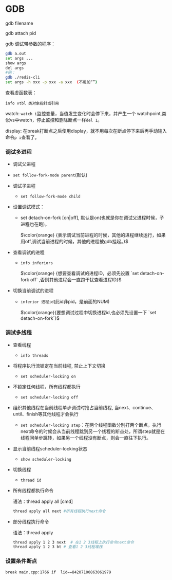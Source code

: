 # GDB

gdb filename

gdb attach pid

gdb 调试带参数的程序：

```bash
gdb a.out
set args ...
show args
del args
#例：
gdb ./redis-cli
set args -h xxx -p xxx -a xxx  (不用加“”)
```



查看虚函数表：

```
info vtbl 类对象指针或引用
```

watch: `watch i`监控变量，当值发生变化时会停下来，并产生一个 watchpoint,类似vs中watch，停止监控和删除断点一样`del 1`。

display: 在break打断点之后使用display，就不用每次在断点停下来后再手动输入命令`p i`查看了。





### 调试多进程

- 调试父进程
  
- `set follow-fork-mode parent`(默认)
  
- 调试子进程

  - `set follow-fork-mode child`

- 设置调试模式：

  - set detach-on-fork [on|off], 默认是on(也就是你在调试父进程时候，子进程也在跑)。

    $\color{orange} {表示调试当前进程的时候，其他的进程继续运行，如果用off,调试当前进程的时候，其他的进程被gdb挂起。}$			

- 查看调试的进程

  - `info inferiors`

    $\color{orange} {想要查看调试的进程ID，必须先设置 `set detach-on-fork off` ,否则其他进程会一直跑干扰查看进程ID}$

- 切换当前调试的进程

  - `inferior 进程id`(此id非pid，是前面的NUM)

    $\color{orange}{要想调试过程中切换进程id,也必须先设置一下 `set detach-on-fork`}$

### 调试多线程

  - 查看线程
    
    - `info threads`
    
  - 将程序执行流锁定在当前线程, 禁止上下文切换
    
    - `set scheduler-locking on`
    
  - 不锁定任何线程，所有线程都执行
    
    - `set scheduler-locking off`
    
  - 组织其他线程在当前线程单步调试时抢占当前线程, 当next、continue、until、finish等其他线程才会执行
    
    - `set scheduler-locking step`：在两个线程函数分别打两个断点，执行next命令的时候会从当前线程跳到另一个线程的断点处，所谓step就是在线程间单步跳转，如果另一个线程没有断点，则会一直往下执行。
    
  - 显示当前线程scheduler-locking状态
    
    - `show scheduler-locking`
    
  - 切换线程
    
    - `thread id` 
    
  - 所有线程都执行命令
    
    语法：thread apply all [cmd]
    
    ```bash
    thread apply all next #所有线程执行next命令
    ```
    
  - 部分线程执行命令

    语法：thread apply <thread-id> <command>

    ```bash
    thread apply 1 2 3 next  # 在1 2 3线程上执行命令next命令
    thread apply 1 2 3 bt # 查看1 2 3线程堆栈
    ```



### 设置条件断点

```
break main.cpp:1766 if  lid==84207100863061979

```

 

